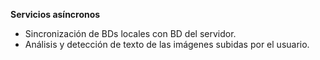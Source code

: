 **Servicios asíncronos**
* Sincronización de BDs locales con BD del servidor.
* Análisis y detección de texto de las imágenes subidas por el usuario.